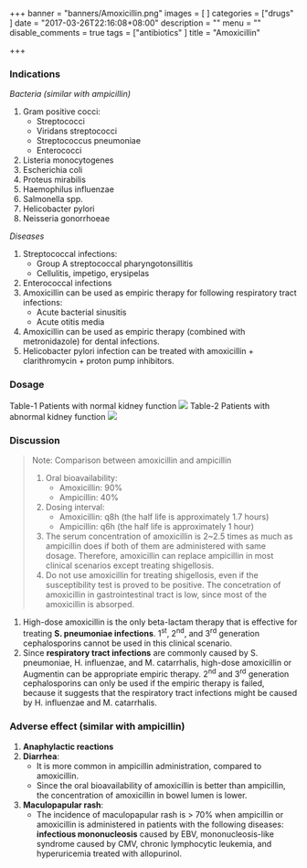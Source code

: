 +++
banner = "banners/Amoxicillin.png"
images = [
]
categories = ["drugs"
]
date = "2017-03-26T22:16:08+08:00"
description = ""
menu = ""
disable_comments = true
tags = ["antibiotics"
]
title = "Amoxicillin"

+++
### Indications
_Bacteria (similar with ampicillin)_

1. Gram positive cocci:
    - Streptococci
    - Viridans streptococci
    - Streptococcus pneumoniae
    - Enterococci
2. Listeria monocytogenes
3. Escherichia coli
4. Proteus mirabilis
5. Haemophilus influenzae
6. Salmonella spp.
7. Helicobacter pylori
8. Neisseria gonorrhoeae

_Diseases_

1. Streptococcal infections:
    - Group A streptococcal pharyngotonsillitis
    - Cellulitis, impetigo, erysipelas
2. Enterococcal infections
3. Amoxicillin can be used as empiric therapy for following respiratory tract infections:
    - Acute bacterial sinusitis
    - Acute otitis media
4. Amoxicillin can be used as empiric therapy (combined with metronidazole) for dental infections.
5. Helicobacter pylori infection can be treated with amoxicillin + clarithromycin + proton pump inhibitors.

<!--more-->
### Dosage
Table-1 Patients with normal kidney function
![](/img/Amoxicillin_1.png)
Table-2 Patients with abnormal kidney function
![](/img/Amoxicillin_2.png)

### Discussion
> Note: Comparison between amoxicillin and ampicillin
> 
> 1. Oral bioavailability:
>     - Amoxicillin: 90%
>     - Ampicillin: 40%
> 2. Dosing interval:
>     - Amoxicillin: q8h (the half life is approximately 1.7 hours)
>     - Ampicillin: q6h (the half life is approximately 1 hour)
> 3. The serum concentration of amoxicillin is 2~2.5 times as much as ampicillin does if both of them are administered with same dosage. Therefore, amoxicillin can replace ampicillin in most clinical scenarios except treating shigellosis.
> 4. Do not use amoxicillin for treating shigellosis, even if the susceptibility test is proved to be positive. The concetration of amoxicillin in gastrointestinal tract is low, since most of the amoxicillin is absorped.

1. High-dose amoxicillin is the only beta-lactam therapy that is effective for treating **S. pneumoniae infections**. 1<sup>st</sup>, 2<sup>nd</sup>, and 3<sup>rd</sup> generation cephalosporins cannot be used in this clinical scenario.
2. Since **respiratory tract infections** are commonly caused by S. pneumoniae, H. influenzae, and M. catarrhalis, high-dose amoxicillin or Augmentin can be appropriate empiric therapy. 2<sup>nd</sup> and 3<sup>rd</sup> generation cephalosporins can only be used if the empiric therapy is failed, because it suggests that the respiratory tract infections might be caused by H. influenzae and M. catarrhalis.

### Adverse effect (similar with ampicillin)
1. **Anaphylactic reactions**
2. **Diarrhea**:
    - It is more common in ampicillin administration, compared to amoxicillin.
    - Since the oral bioavailability of amoxicillin is better than ampicillin, the concentration of amoxicillin in bowel lumen is lower.
3. **Maculopapular rash**:
    - The incidence of maculopapular rash is > 70% when ampicillin or amoxicillin is administered in patients with the following diseases: **infectious mononucleosis** caused by EBV, mononucleosis-like syndrome caused by CMV, chronic lymphocytic leukemia, and hyperuricemia treated with allopurinol.
